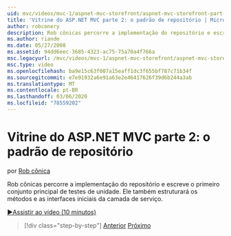 ```yaml
---
uid: mvc/videos/mvc-1/aspnet-mvc-storefront/aspnet-mvc-storefront-part-2-the-repository-pattern
title: 'Vitrine do ASP.NET MVC parte 2: o padrão de repositório | Microsoft Docs'
author: robconery
description: Rob cônicas percorre a implementação do repositório e escreve o primeiro conjunto principal de testes de unidade. Ele também estruturará a camada de serviço inicial méto...
ms.author: riande
ms.date: 05/27/2008
ms.assetid: 94dd6eec-3685-4323-ac75-75a70a4f766a
msc.legacyurl: /mvc/videos/mvc-1/aspnet-mvc-storefront/aspnet-mvc-storefront-part-2-the-repository-pattern
msc.type: video
ms.openlocfilehash: ba9e15c63f007a15eaff1dc3f655bf787c71b34f
ms.sourcegitcommit: e7e91932a6e91a63e2e46417626f39d6b244a3ab
ms.translationtype: MT
ms.contentlocale: pt-BR
ms.lasthandoff: 03/06/2020
ms.locfileid: "78559202"
---
```

# <a name="aspnet-mvc-storefront-part-2-the-repository-pattern"></a>Vitrine do ASP.NET MVC parte 2: o padrão de repositório

por [Rob cônica](https://github.com/robconery)

Rob cônicas percorre a implementação do repositório e escreve o primeiro conjunto principal de testes de unidade. Ele também estruturará os métodos e as interfaces iniciais da camada de serviço.

[&#9654;Assistir ao vídeo (10 minutos)](https://channel9.msdn.com/Blogs/ASP-NET-Site-Videos/aspnet-mvc-storefront-part-2-the-repository-pattern)

> [!div class="step-by-step"]
> [Anterior](aspnet-mvc-storefront-part-1-architectural-discussion-and-overview.md)
> [Próximo](aspnet-mvc-storefront-part-3-pipes-and-filters.md)
